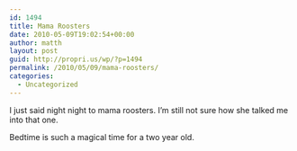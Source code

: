 ```yaml
---
id: 1494
title: Mama Roosters
date: 2010-05-09T19:02:54+00:00
author: matth
layout: post
guid: http://propri.us/wp/?p=1494
permalink: /2010/05/09/mama-roosters/
categories:
  - Uncategorized
---
```

I just said night night to mama roosters. I&#8217;m still not sure how she talked me into that one.

Bedtime is such a magical time for a two year old.